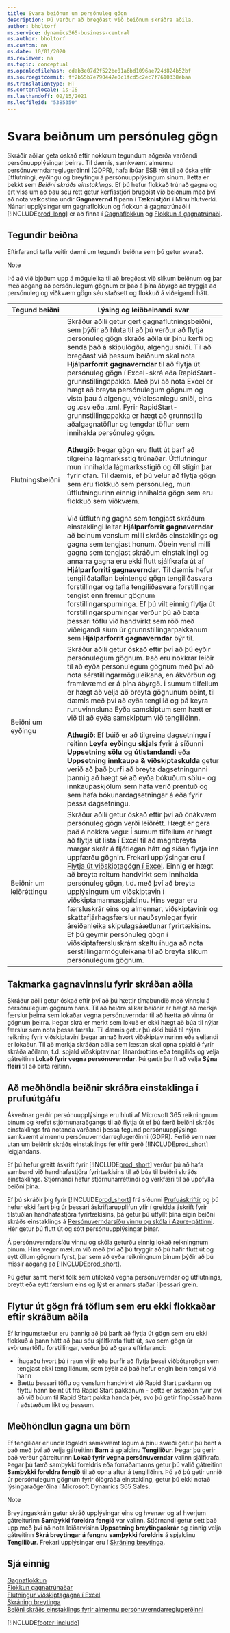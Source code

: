```yaml
---
title: Svara beiðnum um persónuleg gögn
description: Þú verður að bregðast við beiðnum skráðra aðila.
author: bholtorf
ms.service: dynamics365-business-central
ms.author: bholtorf
ms.custom: na
ms.date: 10/01/2020
ms.reviewer: na
ms.topic: conceptual
ms.openlocfilehash: cdab3e07d2f522be01a6bd1096ae724d824b52bf
ms.sourcegitcommit: ff2b55b7e790447e0c1fcd5c2ec7f7610338ebaa
ms.translationtype: HT
ms.contentlocale: is-IS
ms.lasthandoff: 02/15/2021
ms.locfileid: "5385350"
---
```

# <a name="responding-to-requests-about-personal-data"></a>Svara beiðnum um persónuleg gögn  
Skráðir aðilar geta óskað eftir nokkrum tegundum aðgerða varðandi persónuupplýsingar þeirra. Til dæmis, samkvæmt almennu persónuverndarreglugerðinni (GDPR), hafa íbúar ESB rétt til að óska eftir útflutningi, eyðingu og breytingu á persónuupplýsingum sínum. Þetta er þekkt sem *Beiðni skráðs einstaklings*. Ef þú hefur flokkað trúnað gagna og ert viss um að þau séu rétt getur kerfisstjóri brugðist við beiðnum með því að nota valkostina undir **Gagnavernd** flipann í **Tæknistjóri** í Mínu hlutverki. Nánari upplýsingar um gagnaflokkun og flokkun á gagnatrúnaði í [!INCLUDE[prod_long](includes/prod_long.md)] er að finna í [Gagnaflokkun](/dynamics-nav/classifying-data?toc=/dynamics365/business-central/toc.json) og [Flokkun á gagnatrúnaði](admin-classifying-data-sensitivity.md).  

## <a name="types-of-requests"></a>Tegundir beiðna

Eftirfarandi tafla veitir dæmi um tegundir beiðna sem þú getur svarað.

> [!Note]
> Þó að við bjóðum upp á möguleika til að bregðast við slíkum beiðnum og þar með aðgang að persónulegum gögnum er það á þína ábyrgð að tryggja að persónuleg og viðkvæm gögn séu staðsett og flokkuð á viðeigandi hátt.

|Tegund beiðni|Lýsing og leiðbeinandi svar|
|-----|-----|
|Flutningsbeiðni|Skráður aðili getur gert gagnaflutningsbeiðni, sem þýðir að hluta til að þú verður að flytja persónuleg gögn skráðs aðila úr þínu kerfi og senda það á skipulögðu, algengu sniði. Til að bregðast við þessum beiðnum skal nota **Hjálparforrit gagnaverndar** til að flytja út persónuleg gögn í Excel-skrá eða RapidStart-grunnstillingapakka. Með því að nota Excel er hægt að breyta persónulegum gögnum og vista þau á algengu, vélalesanlegu sniði, eins og .csv eða .xml. Fyrir RapidStart-grunnstillingapakka er hægt að grunnstilla aðalgagnatöflur og tengdar töflur sem innihalda persónuleg gögn. <br><br> **Athugið:** Þegar gögn eru flutt út þarf að tilgreina lágmarksstig trúnaðar. Útflutningur mun innihalda lágmarksstigið og öll stigin þar fyrir ofan. Til dæmis, ef þú velur að flytja gögn sem eru flokkuð sem persónuleg, mun útflutningurinn einnig innihalda gögn sem eru flokkuð sem viðkvæm. <br><br>Við útflutning gagna sem tengjast skráðum einstaklingi leitar **Hjálparforrit gagnaverndar** að beinum venslum milli skráðs einstaklings og gagna sem tengjast honum. Óbein vensl milli gagna sem tengjast skráðum einstaklingi og annarra gagna eru ekki flutt sjálfkrafa út af **Hjálparforriti gagnaverndar**. Til dæmis hefur tengiliðataflan beintengd gögn tengiliðasvara forstillingar og tafla tengiliðasvara forstillingar tengist enn fremur gögnum forstillingarspurninga. Ef þú vilt einnig flytja út forstillingarspurningar verður þú að bæta þessari töflu við handvirkt sem röð með viðeigandi síum úr grunnstillingarpakkanum sem **Hjálparforrit gagnaverndar** býr til.|
|Beiðni um eyðingu|Skráður aðili getur óskað eftir því að þú eyðir persónulegum gögnum. Það eru nokkrar leiðir til að eyða persónulegum gögnum með því að nota sérstillingarmöguleikana, en ákvörðun og framkvæmd er á þína ábyrgð. Í sumum tilfellum er hægt að velja að breyta gögnunum beint, til dæmis með því að eyða tengilið og þá keyra runuvinnsluna Eyða samskiptum sem hætt er við til að eyða samskiptum við tengiliðinn. <br><br> **Athugið:** Ef búið er að tilgreina dagsetningu í reitinn **Leyfa eyðingu skjals** fyrir á síðunni **Uppsetning sölu og útistandandi** eða **Uppsetning innkaupa & viðskiptaskulda** getur verið að það þurfi að breyta dagsetningunni þannig að hægt sé að eyða bókuðum sölu- og innkaupaskjölum sem hafa verið prentuð og sem hafa bókunardagsetningar á eða fyrir þessa dagsetningu.|
|Beiðnir um leiðréttingu|Skráður aðili getur óskað eftir því að ónákvæm persónuleg gögn verði leiðrétt. Hægt er gera það á nokkra vegu: Í sumum tilfellum er hægt að flytja út lista í Excel til að magnbreyta margar skrár á fljótlegan hátt og síðan flytja inn uppfærðu gögnin. Frekari upplýsingar eru í [Flytja út viðskiptagögn í Excel](about-export-data.md). Einnig er hægt að breyta reitum handvirkt sem innihalda persónuleg gögn, t.d. með því að breyta upplýsingum um viðskiptavin í viðskiptamannaspjaldinu. Hins vegar eru færsluskrár eins og almennar, viðskiptavinir og skattafjárhagsfærslur nauðsynlegar fyrir áreiðanleika skipulagsáætlunar fyrirtækisins. Ef þú geymir persónuleg gögn í viðskiptafærsluskrám skaltu íhuga að nota sérstillingarmöguleikana til að breyta slíkum persónulegum gögnum.|

## <a name="restrict-data-processing-for-a-data-subject"></a>Takmarka gagnavinnslu fyrir skráðan aðila
Skráður aðili getur óskað eftir því að þú hættir tímabundið með vinnslu á persónulegum gögnum hans. Til að heiðra slíkar beiðnir er hægt að merkja færslur þeirra sem lokaðar vegna persónuverndar til að hætta að vinna úr gögnum þeirra. Þegar skrá er merkt sem lokuð er ekki hægt að búa til nýjar færslur sem nota þessa færslu. Til dæmis getur þú ekki búið til nýjan reikning fyrir viðskiptavini þegar annað hvort viðskiptavinurinn eða seljandi er lokaður. Til að merkja skráðan aðila sem læstan skal opna spjaldið fyrir skráða aðilann, t.d. spjald viðskiptavinar, lánardrottins eða tengiliðs og velja gátreitinn **Lokað fyrir vegna persónuverndar**. Þú gætir þurft að velja **Sýna fleiri** til að birta reitinn.  

## <a name="handling-data-subject-requests-while-in-trial"></a>Að meðhöndla beiðnir skráðra einstaklinga í prufuútgáfu
Ákveðnar gerðir persónuupplýsinga eru hluti af Microsoft 365 reikningnum þínum og krefst stjórnunaraðgangs til að flytja út ef þú færð beiðni skráðs einstaklings frá notanda varðandi þessa tegund persónuupplýsinga samkvæmt almennu persónuverndarreglugerðinni (GDPR). Ferlið sem nær utan um beiðnir skráðs einstaklings fer eftir gerð [!INCLUDE[prod_short](includes/prod_short.md)] leigjandans.  

Ef þú hefur greitt áskrift fyrir [!INCLUDE[prod_short](includes/prod_short.md)] verður þú að hafa samband við handhafastjóra fyrirtækisins til að búa til beiðni skráðs einstaklings. Stjórnandi hefur stjórnunarréttindi og verkfæri til að uppfylla beiðni þína.  

Ef þú skráðir þig fyrir [!INCLUDE[prod_short](includes/prod_short.md)] frá síðunni [Prufuáskriftir](https://trials.dynamics.com/) og þú hefur ekki fært þig úr þessari áskriftarupplifun yfir í greidda áskrift fyrir tilstuðlan handhafastjóra fyrirtækisins, þá getur þú útfyllt þína eigin beiðni skráðs einstaklings á [Persónuverndarsíðu vinnu og skóla í Azure-gáttinni](https://portal.azure.com#blade/Microsoft_AAD_IAM/GDPRViralBlade). Hér getur þú flutt út og sótt persónuupplýsingar þínar.

Á persónuverndarsíðu vinnu og skóla geturðu einnig lokað reikningnum þínum. Hins vegar mælum við með því að þú tryggir að þú hafir flutt út og eytt öllum gögnum fyrst, þar sem að eyða reikningnum þínum þýðir að þú missir aðgang að [!INCLUDE[prod_short](includes/prod_short.md)].  

Þú getur samt merkt fólk sem útilokað vegna persónuverndar og útflutnings, breytt eða eytt færslum eins og lýst er annars staðar í þessari grein.  

## <a name="exporting-data-from-tables-not-classified-by-data-subject"></a>Flytur út gögn frá töflum sem eru ekki flokkaðar eftir skráðum aðila
Ef kringumstæður eru þannig að þú þarft að flytja út gögn sem eru ekki flokkuð á þann hátt að þau séu sjálfkrafa flutt út, svo sem gögn úr svörunartöflu forstillingar, verður þú að gera eftirfarandi:
-   Íhugaðu hvort þú í raun viljir eða þurfir að flytja þessi viðbótargögn sem tengjast ekki tengiliðnum, sem þýðir að það hefur engin bein tengsl við hann
-   Bættu þessari töflu og venslum handvirkt við Rapid Start pakkann og flyttu hann beint út frá Rapid Start pakkanum - þetta er ástæðan fyrir því að við búum til Rapid Start pakka handa þér, svo þú getir fínpússað hann í aðstæðum líkt og þessum.

## <a name="handling-data-about-minors"></a>Meðhöndlun gagna um börn
Ef tengiliðar er undir lögaldri samkvæmt lögum á þínu svæði getur þú bent á það með því að velja gátreitinn **Barn** á spjaldinu **Tengiliður**. Þegar þú gerir það verður gátreiturinn **Lokað fyrir vegna persónuverndar** valinn sjálfkrafa. Þegar þú færð samþykki foreldris eða forráðamanns getur þú valið gátreitinn **Samþykki foreldra fengið** til að opna aftur á tengiliðinn. Þó að þú getir unnið úr persónulegum gögnum fyrir ólögráða einstakling, getur þú ekki notað lýsingaraðgerðina í Microsoft Dynamics 365 Sales.

> [!Note]
> Breytingaskráin getur skráð upplýsingar eins og hvenær og af hverjum gátreiturinn **Samþykki foreldra fengið** var valinn. Stjórnandi getur sett það upp með því að nota leiðarvísinn **Uppsetning breytingaskrár** og einnig velja gátreitinn **Skrá breytingar á fengnu samþykki foreldris** á spjaldinu **Tengiliður**. Frekari upplýsingar eru í [Skráning breytinga](across-log-changes.md).  

## <a name="see-also"></a>Sjá einnig
[Gagnaflokkun](/dynamics-nav/classifying-data?toc=/dynamics365/business-central/toc.json)  
[Flokkun gagnatrúnaðar](admin-classifying-data-sensitivity.md)  
[Flutningur viðskiptagagna í Excel](about-export-data.md)  
[Skráning breytinga](across-log-changes.md)  
[Beiðni skráðs einstaklings fyrir almennu persónuverndarreglugerðinni](/microsoft-365/compliance/gdpr-data-subject-requests)  


[!INCLUDE[footer-include](includes/footer-banner.md)]